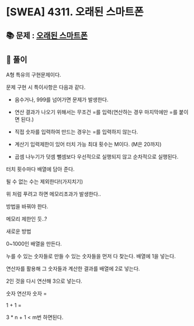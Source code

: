 # [SWEA] 4311. 오래된 스마트폰

## 📚 문제 : [오래된 스마트폰](https://swexpertacademy.com/main/code/problem/problemDetail.do?contestProbId=AWL2vlPKMlQDFAUE&categoryId=AWL2vlPKMlQDFAUE&categoryType=CODE&problemTitle=4311&orderBy=FIRST_REG_DATETIME&selectCodeLang=ALL&select-1=&pageSize=10&pageIndex=1)

## 📖 풀이

A형 특유의 구현문제이다.

문제 구현 시 특이사항은 다음과 같다.

- 음수거나, 999를 넘어가면 문제가 발생한다.

- 연산 결과가 나오기 위해서는 무조건 =를 입력(연산하는 경우 마지막에만 =를 붙이면 된다.)

- 직접 숫자를 입력하여 만드는 경우는 =를 입력하지 않는다.

- 계산기 입력제한이 있어 터치 가능 최대 횟수는 M이다. (M은 20까지)

- 곱셈 나누기가 덧셈 뺄셈보다 우선적으로 실행되지 않고 순차적으로 실행된다.

터치 횟수마다 배열에 담아 준다.

될 수 없는 수는 제외한다!(가지치기)

위 처럼 푸려고 하면 메모리초과가 발생한다..

방법을 바꿔야 한다.

메모리 제한인 듯..?



새로운 방법

0~1000인 배열을 만든다.

누를 수 있는 숫자들로 만들 수 있는 숫자들을 먼저 다 찾는다. 배열에 1을 넣는다.

연산자를 활용해 그 숫자들과 계산한 결과를 배열에 2로 넣는다.

2인 것을 다시 연산해 3으로 넣는다.

숫자 연산자 숫자 =

1 + 1 =

3 * n + 1 < m번 하면된다.